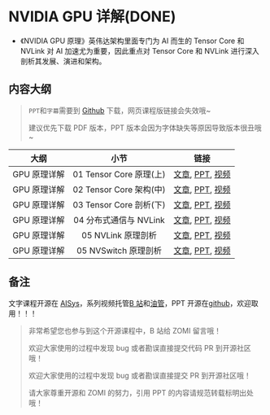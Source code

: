 # NVIDIA GPU 详解(DONE)

- 《NVIDIA GPU 原理》英伟达架构里面专门为 AI 而生的 Tensor Core 和 NVLink 对 AI 加速尤为重要，因此重点对 Tensor Core 和 NVLink 进行深入剖析其发展、演进和架构。

## 内容大纲

> `PPT`和`字幕`需要到 [Github](https://github.com/chenzomi12/AISystem) 下载，网页课程版链接会失效哦~
>
> 建议优先下载 PDF 版本，PPT 版本会因为字体缺失等原因导致版本很丑哦~

| 大纲 | 小节 | 链接|
|:--:|:--:|:--:|
| GPU 原理详解 | 01 Tensor Core 原理(上) | [文章](./01BasicTC.md), [PPT](./01BasicTC.pdf), [视频](https://www.bilibili.com/video/BV1aL411a71w/)|
| GPU 原理详解 | 02 Tensor Core 架构(中) | [文章](./02HistoryTC.md), [PPT](./02HistoryTC.pdf), [视频](https://www.bilibili.com/video/BV1pL41187FH/)|
| GPU 原理详解 | 03 Tensor Core 剖析(下) | [文章](./03DeepTC.md), [PPT](./03DeepTC.pdf), [视频](https://www.bilibili.com/video/BV1oh4y1J7B4/) |
| GPU 原理详解 | 04 分布式通信与 NVLink| [文章](./04BasicNvlink.md), [PPT](./04BasicNvlink.pdf), [视频](https://www.bilibili.com/video/BV1cV4y1r7Rz/)|
| GPU 原理详解 | 05 NVLink 原理剖析| [文章](./05DeepNvlink.md), [PPT](./05DeepNvlink.pdf), [视频](https://www.bilibili.com/video/BV1uP411X7Dr/) |
| GPU 原理详解 | 05 NVSwitch 原理剖析| [文章](./06DeepNvswitch.md), [PPT](./06DeepNvswitch.pdf), [视频](https://www.bilibili.com/video/BV1uM4y1n7qd/) |

## 备注

文字课程开源在 [AISys](https://chenzomi12.github.io/)，系列视频托管[B 站](https://space.bilibili.com/517221395)和[油管](https://www.youtube.com/@ZOMI666/videos)，PPT 开源在[github](https://github.com/chenzomi12/AISystem)，欢迎取用！！！

> 非常希望您也参与到这个开源课程中，B 站给 ZOMI 留言哦！
> 
> 欢迎大家使用的过程中发现 bug 或者勘误直接提交代码 PR 到开源社区哦！
>
> 欢迎大家使用的过程中发现 bug 或者勘误直接提交 PR 到开源社区哦！
>
> 请大家尊重开源和 ZOMI 的努力，引用 PPT 的内容请规范转载标明出处哦！
